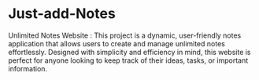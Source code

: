 # Just-add-Notes
Unlimited Notes Website : This project is a dynamic, user-friendly notes application that allows users to create and manage unlimited notes effortlessly. Designed with simplicity and efficiency in mind, this website is perfect for anyone looking to keep track of their ideas, tasks, or important information.

